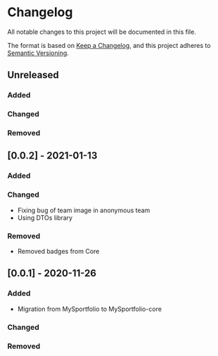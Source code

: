 # Changelog
All notable changes to this project will be documented in this file.

The format is based on [Keep a Changelog](https://keepachangelog.com/en/1.0.0/),
and this project adheres to [Semantic Versioning](https://semver.org/spec/v2.0.0.html).

## Unreleased

### Added

### Changed

### Removed

## [0.0.2] - 2021-01-13

### Added

### Changed

- Fixing bug of team image in anonymous team
- Using DTOs library

### Removed

- Removed badges from Core

## [0.0.1] - 2020-11-26

### Added

- Migration from MySportfolio to MySportfolio-core

### Changed

### Removed